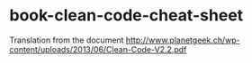 # book-clean-code-cheat-sheet
Translation from the document http://www.planetgeek.ch/wp-content/uploads/2013/06/Clean-Code-V2.2.pdf
